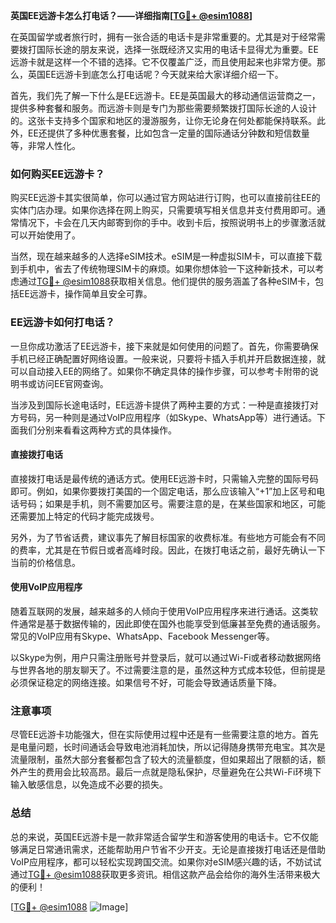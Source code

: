 **英国EE远游卡怎么打电话？——详细指南[[TG💪+ @esim1088](https://t.me/s/esim1088)]**

在英国留学或者旅行时，拥有一张合适的电话卡是非常重要的。尤其是对于经常需要拨打国际长途的朋友来说，选择一张既经济又实用的电话卡显得尤为重要。EE远游卡就是这样一个不错的选择。它不仅覆盖广泛，而且使用起来也非常方便。那么，英国EE远游卡到底怎么打电话呢？今天就来给大家详细介绍一下。

首先，我们先了解一下什么是EE远游卡。EE是英国最大的移动通信运营商之一，提供多种套餐和服务。而远游卡则是专门为那些需要频繁拨打国际长途的人设计的。这张卡支持多个国家和地区的漫游服务，让你无论身在何处都能保持联系。此外，EE还提供了多种优惠套餐，比如包含一定量的国际通话分钟数和短信数量等，非常人性化。

### 如何购买EE远游卡？

购买EE远游卡其实很简单，你可以通过官方网站进行订购，也可以直接前往EE的实体门店办理。如果你选择在网上购买，只需要填写相关信息并支付费用即可。通常情况下，卡会在几天内邮寄到你的手中。收到卡后，按照说明书上的步骤激活就可以开始使用了。

当然，现在越来越多的人选择eSIM技术。eSIM是一种虚拟SIM卡，可以直接下载到手机中，省去了传统物理SIM卡的麻烦。如果你想体验一下这种新技术，可以考虑通过[TG💪+ @esim1088](https://t.me/s/esim1088)获取相关信息。他们提供的服务涵盖了各种eSIM卡，包括EE远游卡，操作简单且安全可靠。

### EE远游卡如何打电话？

一旦你成功激活了EE远游卡，接下来就是如何使用的问题了。首先，你需要确保手机已经正确配置好网络设置。一般来说，只要将卡插入手机并开启数据连接，就可以自动接入EE的网络了。如果你不确定具体的操作步骤，可以参考卡附带的说明书或访问EE官网查询。

当涉及到国际长途电话时，EE远游卡提供了两种主要的方式：一种是直接拨打对方号码，另一种则是通过VoIP应用程序（如Skype、WhatsApp等）进行通话。下面我们分别来看看这两种方式的具体操作。

#### 直接拨打电话

直接拨打电话是最传统的通话方式。使用EE远游卡时，只需输入完整的国际号码即可。例如，如果你要拨打美国的一个固定电话，那么应该输入“+1”加上区号和电话号码；如果是手机，则不需要加区号。需要注意的是，在某些国家和地区，可能还需要加上特定的代码才能完成拨号。

另外，为了节省话费，建议事先了解目标国家的收费标准。有些地方可能会有不同的费率，尤其是在节假日或者高峰时段。因此，在拨打电话之前，最好先确认一下当前的价格信息。

#### 使用VoIP应用程序

随着互联网的发展，越来越多的人倾向于使用VoIP应用程序来进行通话。这类软件通常是基于数据传输的，因此即使在国外也能享受到低廉甚至免费的通话服务。常见的VoIP应用有Skype、WhatsApp、Facebook Messenger等。

以Skype为例，用户只需注册账号并登录后，就可以通过Wi-Fi或者移动数据网络与世界各地的朋友聊天了。不过需要注意的是，虽然这种方式成本较低，但前提是必须保证稳定的网络连接。如果信号不好，可能会导致通话质量下降。

### 注意事项

尽管EE远游卡功能强大，但在实际使用过程中还是有一些需要注意的地方。首先是电量问题，长时间通话会导致电池消耗加快，所以记得随身携带充电宝。其次是流量限制，虽然大部分套餐都包含了较大的流量额度，但如果超出了限额的话，额外产生的费用会比较高昂。最后一点就是隐私保护，尽量避免在公共Wi-Fi环境下输入敏感信息，以免造成不必要的损失。

### 总结

总的来说，英国EE远游卡是一款非常适合留学生和游客使用的电话卡。它不仅能够满足日常通讯需求，还能帮助用户节省不少开支。无论是直接拨打电话还是借助VoIP应用程序，都可以轻松实现跨国交流。如果你对eSIM感兴趣的话，不妨试试通过[TG💪+ @esim1088](https://t.me/s/esim1088)获取更多资讯。相信这款产品会给你的海外生活带来极大的便利！

[[TG💪+ @esim1088](https://t.me/s/esim1088) ![Image](https://i.postimg.cc/4NQfJmqS/Snipaste-2025-05-13-00-14-12.png)]